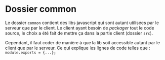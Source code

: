 # Dossier common
Le dossier `common` contient des libs javascript qui sont autant utilisées par le serveur que par le client.
Le client ayant besoin de *packager* tout le code source, le choix a été fait de mettre ça dans la partie client (dossier `src`).

Cependant, il faut coder de manière à que la lib soit accessible autant par le client que par le serveur.
Ce qui explique les lignes de code telles que : `module.exports = {...};`
